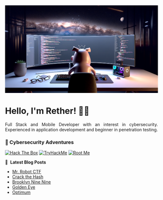 ![Banner profile](./banner-profile.webp)

# Hello, I'm Rether! 👨‍💻

<p align="justify">
Full Stack and Mobile Developer with an interest in cybersecurity. Experienced in application development and beginner in penetration testing.
</p>

### 🔐 Cybersecurity Adventures

[![Hack The Box](https://img.shields.io/badge/Hack%20The%20Box-111927?logo=Hack%20The%20Box&logoColor=9FEF00)](https://app.hackthebox.com/users/585215)
[![TryHackMe](https://img.shields.io/badge/TryHackMe-212C42?logo=TryHackMe&logoColor=88CCEE)](https://tryhackme.com/r/p/Rether)
[![Root Me](https://img.shields.io/badge/RootMe-212C42?logo=RootMe&logoColor=F15A24)](https://www.root-me.org/rether)

📕 &nbsp;**Latest Blog Posts**

<!-- BLOG-POST-LIST:START -->
- [Mr. Robot CTF](https://retherszu.github.io/ctf/tryhackme/mr-robot-ctf.html)
- [Crack the Hash](https://retherszu.github.io/ctf/tryhackme/crack-the-hash.html)
- [Brooklyn Nine Nine](https://retherszu.github.io/ctf/tryhackme/brooklyn-nine-nine.html)
- [Golden Eye](https://retherszu.github.io/ctf/tryhackme/golden-eye.html)
- [Optimum](https://retherszu.github.io/ctf/hack-the-box/machines/optimum.html)
<!-- BLOG-POST-LIST:END -->
